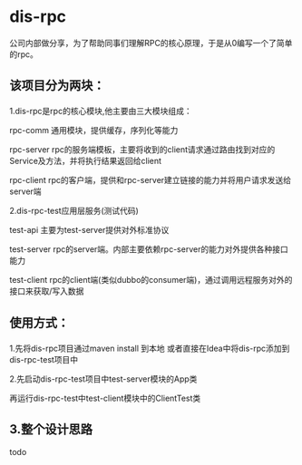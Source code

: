 # dis-rpc
公司内部做分享，为了帮助同事们理解RPC的核心原理，于是从0编写一个了简单的rpc。<p>
## 该项目分为两块：<p>
1.dis-rpc是rpc的核心模块,他主要由三大模块组成：<p>
   rpc-comm 通用模块，提供缓存，序列化等能力  <p>
   rpc-server rpc的服务端模板，主要将收到的client请求通过路由找到对应的Service及方法，并将执行结果返回给client  <p>
   rpc-client rpc的客户端，提供和rpc-server建立链接的能力并将用户请求发送给server端

2.dis-rpc-test应用层服务(测试代码) <p>
   test-api 主要为test-server提供对外标准协议 <p>
   test-server rpc的server端。内部主要依赖rpc-server的能力对外提供各种接口能力 <p>
   test-client rpc的client端(类似dubbo的consumer端)，通过调用远程服务对外的接口来获取/写入数据 <p>

## 使用方式： <p>
1.先将dis-rpc项目通过maven  install 到本地 或者直接在Idea中将dis-rpc添加到dis-rpc-test项目中 <p>
2.先启动dis-rpc-test项目中test-server模块的App类  <p>
再运行dis-rpc-test中test-client模块中的ClientTest类 <p>

## 3.整个设计思路
 todo
